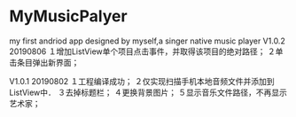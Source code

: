 # MyMusicPalyer
my first andriod app designed by myself,a singer native music player
V1.0.2   20190806
１增加ListView单个项目点击事件，并取得该项目的绝对路径；
２单击条目弹出新界面；


V1.0.1   20190802
１工程编译成功；
２仅实现扫描手机本地音频文件并添加到ListView中．
３去掉标题栏；
４更换背景图片；
５显示音乐文件路径，不再显示艺术家；